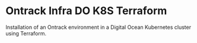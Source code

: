 Ontrack Infra DO K8S Terraform
==============================

Installation of an Ontrack environment in a Digital Ocean Kubernetes cluster using Terraform.
